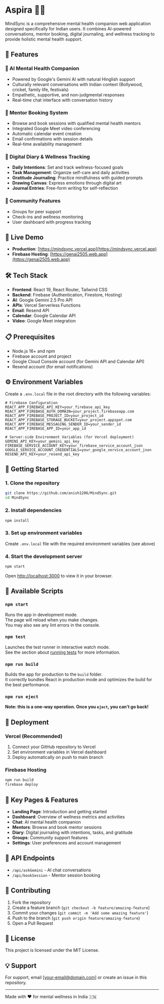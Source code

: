 # Aspira 🧠✨

MindSync is a comprehensive mental health companion web application designed specifically for Indian users. It combines AI-powered conversations, mentor booking, digital journaling, and wellness tracking to provide holistic mental health support.

## 🌟 Features

### 💬 AI Mental Health Companion
- Powered by Google's Gemini AI with natural Hinglish support
- Culturally relevant conversations with Indian context (Bollywood, cricket, family life, festivals)
- Empathetic, supportive, and non-judgmental responses
- Real-time chat interface with conversation history

### 🎯 Mentor Booking System
- Browse and book sessions with qualified mental health mentors
- Integrated Google Meet video conferencing
- Automatic calendar event creation
- Email confirmations with session details
- Real-time availability management

### 📖 Digital Diary & Wellness Tracking
- **Daily Intentions**: Set and track wellness-focused goals
- **Task Management**: Organize self-care and daily activities
- **Gratitude Journaling**: Practice mindfulness with guided prompts
- **Drawing Canvas**: Express emotions through digital art
- **Journal Entries**: Free-form writing for self-reflection

### 👥 Community Features
- Groups for peer support
- Check-ins and wellness monitoring
- User dashboard with progress tracking

## 🚀 Live Demo

- **Production**: [https://mindsync.vercel.app](https://mindsync.vercel.app)
- **Firebase Hosting**: [https://genai2505.web.app](https://genai2505.web.app)

## 🛠️ Tech Stack

- **Frontend**: React 19, React Router, Tailwind CSS
- **Backend**: Firebase (Authentication, Firestore, Hosting)
- **AI**: Google Gemini 2.5 Pro API
- **APIs**: Vercel Serverless Functions
- **Email**: Resend API
- **Calendar**: Google Calendar API
- **Video**: Google Meet integration

## 📋 Prerequisites

- Node.js 16+ and npm
- Firebase account and project
- Google Cloud Console account (for Gemini API and Calendar API)
- Resend account (for email notifications)

## ⚙️ Environment Variables

Create a `.env.local` file in the root directory with the following variables:

```env
# Firebase Configuration
REACT_APP_FIREBASE_API_KEY=your_firebase_api_key
REACT_APP_FIREBASE_AUTH_DOMAIN=your_project.firebaseapp.com
REACT_APP_FIREBASE_PROJECT_ID=your_project_id
REACT_APP_FIREBASE_STORAGE_BUCKET=your_project.appspot.com
REACT_APP_FIREBASE_MESSAGING_SENDER_ID=your_sender_id
REACT_APP_FIREBASE_APP_ID=your_app_id

# Server-side Environment Variables (for Vercel deployment)
GEMINI_API_KEY=your_gemini_api_key
FIREBASE_SERVICE_ACCOUNT_KEY=your_firebase_service_account_json
GOOGLE_SERVICE_ACCOUNT_CREDENTIALS=your_google_service_account_json
RESEND_API_KEY=your_resend_api_key
```

## 🚀 Getting Started

### 1. Clone the repository
```bash
git clone https://github.com/anish1206/MindSync.git
cd MindSync
```

### 2. Install dependencies
```bash
npm install
```

### 3. Set up environment variables
Create `.env.local` file with the required environment variables (see above)

### 4. Start the development server
```bash
npm start
```

Open [http://localhost:3000](http://localhost:3000) to view it in your browser.

## 📝 Available Scripts

### `npm start`
Runs the app in development mode.\
The page will reload when you make changes.\
You may also see any lint errors in the console.

### `npm test`
Launches the test runner in interactive watch mode.\
See the section about [running tests](https://facebook.github.io/create-react-app/docs/running-tests) for more information.

### `npm run build`
Builds the app for production to the `build` folder.\
It correctly bundles React in production mode and optimizes the build for the best performance.

### `npm run eject`
**Note: this is a one-way operation. Once you `eject`, you can't go back!**

## 🚀 Deployment

### Vercel (Recommended)
1. Connect your GitHub repository to Vercel
2. Set environment variables in Vercel dashboard
3. Deploy automatically on push to main branch

### Firebase Hosting
```bash
npm run build
firebase deploy
```

## 📱 Key Pages & Features

- **Landing Page**: Introduction and getting started
- **Dashboard**: Overview of wellness metrics and activities
- **Chat**: AI mental health companion
- **Mentors**: Browse and book mentor sessions
- **Diary**: Digital journaling with intentions, tasks, and gratitude
- **Groups**: Community support features
- **Settings**: User preferences and account management

## 🔧 API Endpoints

- `/api/askGemini` - AI chat conversations
- `/api/bookSession` - Mentor session booking

## 🤝 Contributing

1. Fork the repository
2. Create a feature branch (`git checkout -b feature/amazing-feature`)
3. Commit your changes (`git commit -m 'Add some amazing feature'`)
4. Push to the branch (`git push origin feature/amazing-feature`)
5. Open a Pull Request

## 📄 License

This project is licensed under the MIT License.

## 💡 Support

For support, email [your-email@domain.com] or create an issue in this repository.

---

Made with ❤️ for mental wellness in India 🇮🇳
